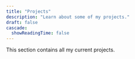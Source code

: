```yaml
---
title: "Projects"
description: "Learn about some of my projects."
draft: false
cascade:
  showReadingTime: false
---
```

This section contains all my current projects.
